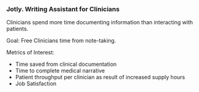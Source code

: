 ### Jotly. Writing Assistant for Clinicians 

Clinicians spend more time documenting information than interacting with patients. 

Goal: Free Clinicians time from note-taking.

Metrics of Interest:
- Time saved from clinical documentation
- Time to complete medical narrative
- Patient throughput per clinician as result of increased supply hours
- Job Satisfaction

